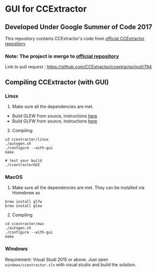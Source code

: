 # GUI for CCExtractor
## Developed Under Google Summer of Code 2017

This repository contains CCExtractor's code from [official CCExtractor repository](https://github.com/CCExtractor/ccextractor)

### Note: The project is merge to [official repository](http://github.com/CCExtractor/ccextractor)
Link to pull request : https://github.com/CCExtractor/ccextractor/pull/794


## Compiling CCExtractor (with GUI)

### Linux
   
1. Make sure all the dependencies are met.</br>
 * Build GLEW from source, instructions [here](http://glew.sourceforge.net/build.html)
 * Build GLFW from source, instructions [here](http://www.glfw.org/docs/latest/compile.html)
    
2. Compiling

    
```
cd ccextractor/linux
./autogen.sh
./configure --with-gui
make

# test your build
./ccextractorGUI
```


### MacOS

1. Make sure all the dependencies are met. They can be installed via Homebrew as

```
brew install glfw
brew install glew
```

2. Compiling

```
cd ccextractor/mac
./autogen.sh
./configure --with-gui
make
```
### Windows
Requirement: Visual Studi 2015 or above.
Just open `windows/ccextractor.sln` with visual studio and build the solution.